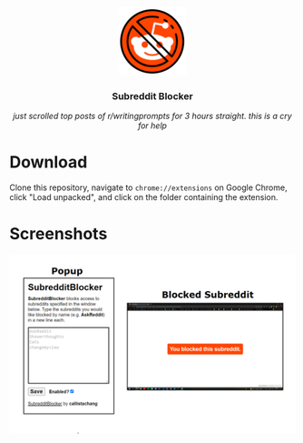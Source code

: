 <div align="center">
    <img src="icon.png" height="120", width="120" alt=""></img>
    <h3>Subreddit Blocker</h3>
    <p><i>just scrolled top posts of r/writingprompts for 3 hours straight. this is a cry for help</i></p>
</div>

# Download
Clone this repository, navigate to `chrome://extensions` on Google Chrome, click "Load unpacked", and click on the folder containing the extension.

# Screenshots
![](images/features.png)
